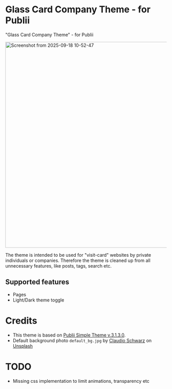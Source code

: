 # Glass Card Company Theme - for Publii
"Glass Card Company Theme" - for Publii

<img width="1280" height="640" alt="Screenshot from 2025-09-18 10-52-47" src="https://github.com/user-attachments/assets/90fbfd81-6ef6-4ffe-8a8e-7608fc0131d7" />

The theme is intended to be used for "visit-card" websites by private individuals or companies.
Therefore the theme is cleaned up from all unnecessary features, like posts, tags, search etc.

## Supported features
- Pages
- Light/Dark theme toggle

# Credits
- This theme is based on [Publii Simple Theme v.3.1.3.0](https://marketplace.getpublii.com/themes/simple/).
- Default background photo `default_bg.jpg` by <a href="https://unsplash.com/@purzlbaum?utm_content=creditCopyText&utm_medium=referral&utm_source=unsplash">Claudio Schwarz</a> on <a href="https://unsplash.com/photos/a-red-bench-sitting-in-the-middle-of-a-courtyard-J_jSmZUakwI?utm_content=creditCopyText&utm_medium=referral&utm_source=unsplash">Unsplash</a>
    
# TODO
- Missing css implementation to limit animations, transparency etc
